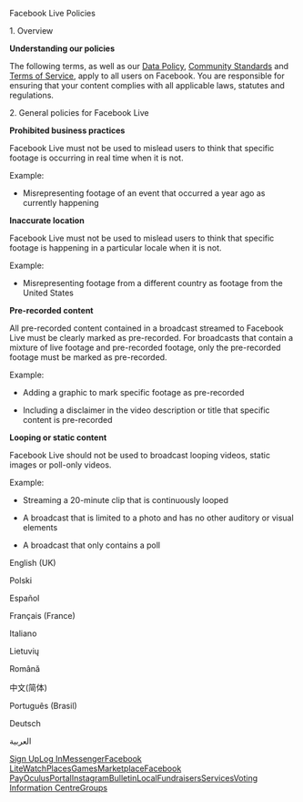 Facebook Live Policies

1\. Overview

**Understanding our policies**

The following terms, as well as our [Data Policy](https://www.facebook.com/about/privacy/), [Community Standards](https://www.facebook.com/communitystandards/) and [Terms of Service](https://www.facebook.com/legal/terms), apply to all users on Facebook. You are responsible for ensuring that your content complies with all applicable laws, statutes and regulations.

2\. General policies for Facebook Live

**Prohibited business practices**

Facebook Live must not be used to mislead users to think that specific footage is occurring in real time when it is not.

Example:

*   Misrepresenting footage of an event that occurred a year ago as currently happening

**Inaccurate location**

Facebook Live must not be used to mislead users to think that specific footage is happening in a particular locale when it is not.

Example:

*   Misrepresenting footage from a different country as footage from the United States

**Pre-recorded content**

All pre-recorded content contained in a broadcast streamed to Facebook Live must be clearly marked as pre-recorded. For broadcasts that contain a mixture of live footage and pre-recorded footage, only the pre-recorded footage must be marked as pre-recorded.

Example:

*   Adding a graphic to mark specific footage as pre-recorded

*   Including a disclaimer in the video description or title that specific content is pre-recorded

**Looping or static content**

Facebook Live should not be used to broadcast looping videos, static images or poll-only videos.

Example:

*   Streaming a 20-minute clip that is continuously looped

*   A broadcast that is limited to a photo and has no other auditory or visual elements

*   A broadcast that only contains a poll

English (UK)

Polski

Español

Français (France)

Italiano

Lietuvių

Română

中文(简体)

Português (Brasil)

Deutsch

العربية

[Sign Up](https://www.facebook.com/reg/)[Log In](https://www.facebook.com/login/)[Messenger](https://l.facebook.com/l.php?u=https%3A%2F%2Fmessenger.com%2F&h=AT0ZAXG09jR4bIv31sf3BtQjovJtMXcXBD9MeLaqdVPW-GzeGgt2-V139xApO85XfgdFr0TE8qZ2mw-XrC1Q7yC8C_zK4Jv-Da_jZJSwhGNNyx9IOMebPc8Xb7-0FkEnkvESMpEn4nFLqr0mOxMgBWkgdTgfTuYvu__02g)[Facebook Lite](https://www.facebook.com/lite/)[Watch](https://en-gb.facebook.com/watch/)[Places](https://www.facebook.com/places/)[Games](https://www.facebook.com/games/)[Marketplace](https://www.facebook.com/marketplace/)[Facebook Pay](https://pay.facebook.com/)[Oculus](https://l.facebook.com/l.php?u=https%3A%2F%2Fwww.oculus.com%2F&h=AT0ZAXG09jR4bIv31sf3BtQjovJtMXcXBD9MeLaqdVPW-GzeGgt2-V139xApO85XfgdFr0TE8qZ2mw-XrC1Q7yC8C_zK4Jv-Da_jZJSwhGNNyx9IOMebPc8Xb7-0FkEnkvESMpEn4nFLqr0mOxMgBWkgdTgfTuYvu__02g)[Portal](https://portal.facebook.com/)[Instagram](https://l.facebook.com/l.php?u=https%3A%2F%2Fwww.instagram.com%2F&h=AT0ZAXG09jR4bIv31sf3BtQjovJtMXcXBD9MeLaqdVPW-GzeGgt2-V139xApO85XfgdFr0TE8qZ2mw-XrC1Q7yC8C_zK4Jv-Da_jZJSwhGNNyx9IOMebPc8Xb7-0FkEnkvESMpEn4nFLqr0mOxMgBWkgdTgfTuYvu__02g)[Bulletin](https://www.bulletin.com/)[Local](https://www.facebook.com/local/lists/245019872666104/)[Fundraisers](https://www.facebook.com/fundraisers/)[Services](https://www.facebook.com/biz/directory/)[Voting Information Centre](https://www.facebook.com/votinginformationcenter/?entry_point=c2l0ZQ%3D%3D)[Groups](https://www.facebook.com/groups/explore/)